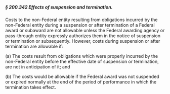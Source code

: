 ##### § 200.342 Effects of suspension and termination. #####

Costs to the non-Federal entity resulting from obligations incurred by the non-Federal entity during a suspension or after termination of a Federal award or subaward are not allowable unless the Federal awarding agency or pass-through entity expressly authorizes them in the notice of suspension or termination or subsequently. However, costs during suspension or after termination are allowable if:

(a) The costs result from obligations which were properly incurred by the non-Federal entity before the effective date of suspension or termination, are not in anticipation of it; and

(b) The costs would be allowable if the Federal award was not suspended or expired normally at the end of the period of performance in which the termination takes effect.